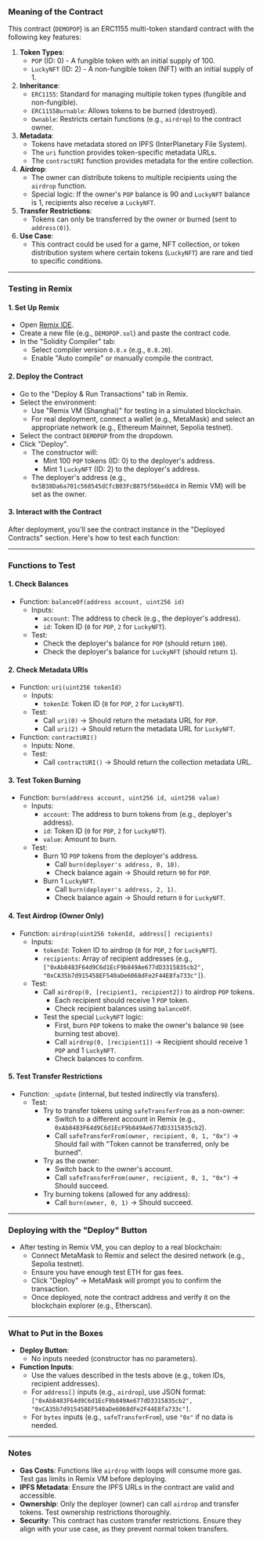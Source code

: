 ### Meaning of the Contract
This contract (`DEMOPOP`) is an ERC1155 multi-token standard contract with the following key features:
1. **Token Types**:
   - `POP` (ID: 0) - A fungible token with an initial supply of 100.
   - `LuckyNFT` (ID: 2) - A non-fungible token (NFT) with an initial supply of 1.
2. **Inheritance**:
   - `ERC1155`: Standard for managing multiple token types (fungible and non-fungible).
   - `ERC1155Burnable`: Allows tokens to be burned (destroyed).
   - `Ownable`: Restricts certain functions (e.g., `airdrop`) to the contract owner.
3. **Metadata**:
   - Tokens have metadata stored on IPFS (InterPlanetary File System).
   - The `uri` function provides token-specific metadata URLs.
   - The `contractURI` function provides metadata for the entire collection.
4. **Airdrop**:
   - The owner can distribute tokens to multiple recipients using the `airdrop` function.
   - Special logic: If the owner's `POP` balance is 90 and `LuckyNFT` balance is 1, recipients also receive a `LuckyNFT`.
5. **Transfer Restrictions**:
   - Tokens can only be transferred by the owner or burned (sent to `address(0)`).
6. **Use Case**:
   - This contract could be used for a game, NFT collection, or token distribution system where certain tokens (`LuckyNFT`) are rare and tied to specific conditions.

---

### Testing in Remix

#### 1. **Set Up Remix**
- Open [Remix IDE](https://remix.ethereum.org/).
- Create a new file (e.g., `DEMOPOP.sol`) and paste the contract code.
- In the "Solidity Compiler" tab:
  - Select compiler version `0.8.x` (e.g., `0.8.20`).
  - Enable "Auto compile" or manually compile the contract.

#### 2. **Deploy the Contract**
- Go to the "Deploy & Run Transactions" tab in Remix.
- Select the environment:
  - Use "Remix VM (Shanghai)" for testing in a simulated blockchain.
  - For real deployment, connect a wallet (e.g., MetaMask) and select an appropriate network (e.g., Ethereum Mainnet, Sepolia testnet).
- Select the contract `DEMOPOP` from the dropdown.
- Click "Deploy".
  - The constructor will:
    - Mint 100 `POP` tokens (ID: 0) to the deployer's address.
    - Mint 1 `LuckyNFT` (ID: 2) to the deployer's address.
  - The deployer's address (e.g., `0x5B38Da6a701c568545dCfcB03FcB875f56beddC4` in Remix VM) will be set as the owner.

#### 3. **Interact with the Contract**
After deployment, you'll see the contract instance in the "Deployed Contracts" section. Here's how to test each function:

---

### Functions to Test

#### **1. Check Balances**
- Function: `balanceOf(address account, uint256 id)`
  - Inputs:
    - `account`: The address to check (e.g., the deployer's address).
    - `id`: Token ID (`0` for `POP`, `2` for `LuckyNFT`).
  - Test:
    - Check the deployer's balance for `POP` (should return `100`).
    - Check the deployer's balance for `LuckyNFT` (should return `1`).

#### **2. Check Metadata URIs**
- Function: `uri(uint256 tokenId)`
  - Inputs:
    - `tokenId`: Token ID (`0` for `POP`, `2` for `LuckyNFT`).
  - Test:
    - Call `uri(0)` → Should return the metadata URL for `POP`.
    - Call `uri(2)` → Should return the metadata URL for `LuckyNFT`.
- Function: `contractURI()`
  - Inputs: None.
  - Test:
    - Call `contractURI()` → Should return the collection metadata URL.

#### **3. Test Token Burning**
- Function: `burn(address account, uint256 id, uint256 value)`
  - Inputs:
    - `account`: The address to burn tokens from (e.g., deployer's address).
    - `id`: Token ID (`0` for `POP`, `2` for `LuckyNFT`).
    - `value`: Amount to burn.
  - Test:
    - Burn 10 `POP` tokens from the deployer's address.
      - Call `burn(deployer's address, 0, 10)`.
      - Check balance again → Should return `90` for `POP`.
    - Burn 1 `LuckyNFT`.
      - Call `burn(deployer's address, 2, 1)`.
      - Check balance again → Should return `0` for `LuckyNFT`.

#### **4. Test Airdrop (Owner Only)**
- Function: `airdrop(uint256 tokenId, address[] recipients)`
  - Inputs:
    - `tokenId`: Token ID to airdrop (`0` for `POP`, `2` for `LuckyNFT`).
    - `recipients`: Array of recipient addresses (e.g., `["0xAb8483F64d9C6d1EcF9b849Ae677dD3315835cb2", "0xCA35b7d915458EF540aDe6068dFe2F44E8fa733c"]`).
  - Test:
    - Call `airdrop(0, [recipient1, recipient2])` to airdrop `POP` tokens.
      - Each recipient should receive 1 `POP` token.
      - Check recipient balances using `balanceOf`.
    - Test the special `LuckyNFT` logic:
      - First, burn `POP` tokens to make the owner's balance `90` (see burning test above).
      - Call `airdrop(0, [recipient1])` → Recipient should receive 1 `POP` and 1 `LuckyNFT`.
      - Check balances to confirm.

#### **5. Test Transfer Restrictions**
- Function: `_update` (internal, but tested indirectly via transfers).
  - Test:
    - Try to transfer tokens using `safeTransferFrom` as a non-owner:
      - Switch to a different account in Remix (e.g., `0xAb8483F64d9C6d1EcF9b849Ae677dD3315835cb2`).
      - Call `safeTransferFrom(owner, recipient, 0, 1, "0x")` → Should fail with "Token cannot be transferred, only be burned".
    - Try as the owner:
      - Switch back to the owner's account.
      - Call `safeTransferFrom(owner, recipient, 0, 1, "0x")` → Should succeed.
    - Try burning tokens (allowed for any address):
      - Call `burn(owner, 0, 1)` → Should succeed.

---

### Deploying with the "Deploy" Button
- After testing in Remix VM, you can deploy to a real blockchain:
  - Connect MetaMask to Remix and select the desired network (e.g., Sepolia testnet).
  - Ensure you have enough test ETH for gas fees.
  - Click "Deploy" → MetaMask will prompt you to confirm the transaction.
  - Once deployed, note the contract address and verify it on the blockchain explorer (e.g., Etherscan).

---

### What to Put in the Boxes
- **Deploy Button**:
  - No inputs needed (constructor has no parameters).
- **Function Inputs**:
  - Use the values described in the tests above (e.g., token IDs, recipient addresses).
  - For `address[]` inputs (e.g., `airdrop`), use JSON format: `["0xAb8483F64d9C6d1EcF9b849Ae677dD3315835cb2", "0xCA35b7d915458EF540aDe6068dFe2F44E8fa733c"]`.
  - For `bytes` inputs (e.g., `safeTransferFrom`), use `"0x"` if no data is needed.

---

### Notes
- **Gas Costs**: Functions like `airdrop` with loops will consume more gas. Test gas limits in Remix VM before deploying.
- **IPFS Metadata**: Ensure the IPFS URLs in the contract are valid and accessible.
- **Ownership**: Only the deployer (owner) can call `airdrop` and transfer tokens. Test ownership restrictions thoroughly.
- **Security**: This contract has custom transfer restrictions. Ensure they align with your use case, as they prevent normal token transfers.

